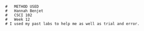         #   METHOD USED 
        #   Hannah Benjet
        #   CSCI 102
        #   Week 12
        # I used my past labs to help me as well as trial and error.
       
